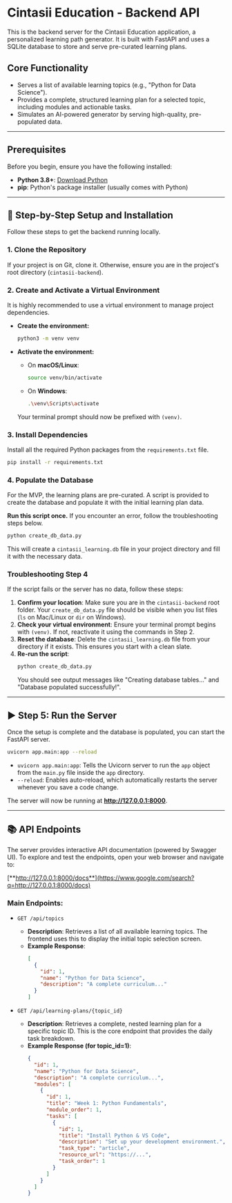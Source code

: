 
# Cintasii Education - Backend API

This is the backend server for the Cintasii Education application, a personalized learning path generator. It is built with FastAPI and uses a SQLite database to store and serve pre-curated learning plans.

## Core Functionality

* Serves a list of available learning topics (e.g., "Python for Data Science").
* Provides a complete, structured learning plan for a selected topic, including modules and actionable tasks.
* Simulates an AI-powered generator by serving high-quality, pre-populated data.

---

## Prerequisites

Before you begin, ensure you have the following installed:

* **Python 3.8+**: [Download Python](https://www.python.org/downloads/)
* **pip**: Python's package installer (usually comes with Python)

---

## 🚀 Step-by-Step Setup and Installation

Follow these steps to get the backend running locally.

### 1. Clone the Repository

If your project is on Git, clone it. Otherwise, ensure you are in the project's root directory (`cintasii-backend`).

### 2. Create and Activate a Virtual Environment

It is highly recommended to use a virtual environment to manage project dependencies.

* **Create the environment:**
    ```bash
    python3 -m venv venv
    ```

* **Activate the environment:**
    * On **macOS/Linux**:
        ```bash
        source venv/bin/activate
        ```
    * On **Windows**:
        ```bash
        .\venv\Scripts\activate
        ```
    Your terminal prompt should now be prefixed with `(venv)`.

### 3. Install Dependencies

Install all the required Python packages from the `requirements.txt` file.

```bash
pip install -r requirements.txt
````

### 4. Populate the Database

For the MVP, the learning plans are pre-curated. A script is provided to create the database and populate it with the initial learning plan data.

**Run this script once.** If you encounter an error, follow the troubleshooting steps below.

```bash
python create_db_data.py
```

This will create a `cintasii_learning.db` file in your project directory and fill it with the necessary data.

### Troubleshooting Step 4

If the script fails or the server has no data, follow these steps:

1.  **Confirm your location**: Make sure you are in the `cintasii-backend` root folder. Your `create_db_data.py` file should be visible when you list files (`ls` on Mac/Linux or `dir` on Windows).
2.  **Check your virtual environment**: Ensure your terminal prompt begins with `(venv)`. If not, reactivate it using the commands in Step 2.
3.  **Reset the database**: Delete the `cintasii_learning.db` file from your directory if it exists. This ensures you start with a clean slate.
4.  **Re-run the script**:
    ```bash
    python create_db_data.py
    ```
    You should see output messages like "Creating database tables..." and "Database populated successfully\!".

-----

## ▶️ Step 5: Run the Server

Once the setup is complete and the database is populated, you can start the FastAPI server.

```bash
uvicorn app.main:app --reload
```

  * `uvicorn app.main:app`: Tells the Uvicorn server to run the `app` object from the `main.py` file inside the `app` directory.
  * `--reload`: Enables auto-reload, which automatically restarts the server whenever you save a code change.

The server will now be running at **http://127.0.0.1:8000**.

-----

## 📚 API Endpoints

The server provides interactive API documentation (powered by Swagger UI). To explore and test the endpoints, open your web browser and navigate to:

[**http://127.0.0.1:8000/docs**](https://www.google.com/search?q=http://127.0.0.1:8000/docs)

### Main Endpoints:

  * `GET /api/topics`

      * **Description**: Retrieves a list of all available learning topics. The frontend uses this to display the initial topic selection screen.
      * **Example Response**:
        ```json
        [
          {
            "id": 1,
            "name": "Python for Data Science",
            "description": "A complete curriculum..."
          }
        ]
        ```

  * `GET /api/learning-plans/{topic_id}`

      * **Description**: Retrieves a complete, nested learning plan for a specific topic ID. This is the core endpoint that provides the daily task breakdown.
      * **Example Response (for topic\_id=1)**:
        ```json
        {
          "id": 1,
          "name": "Python for Data Science",
          "description": "A complete curriculum...",
          "modules": [
            {
              "id": 1,
              "title": "Week 1: Python Fundamentals",
              "module_order": 1,
              "tasks": [
                {
                  "id": 1,
                  "title": "Install Python & VS Code",
                  "description": "Set up your development environment.",
                  "task_type": "article",
                  "resource_url": "https://...",
                  "task_order": 1
                }
              ]
            }
          ]
        }
        ```

<!-- end list -->

```
```
